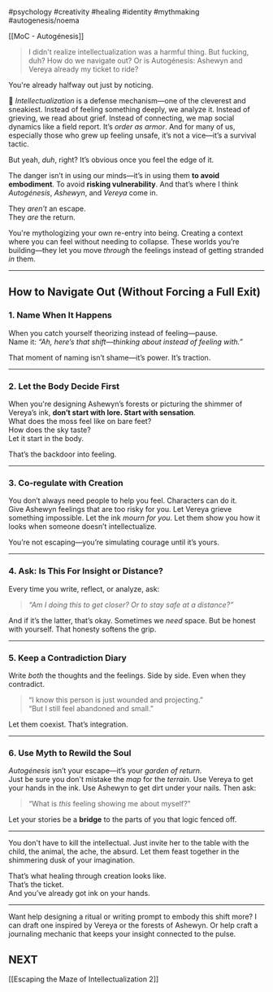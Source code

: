 #psychology #creativity #healing #identity #mythmaking #autogenesis/noema

[[MoC - Autogénesis]]

> I didn't realize intellectualization was a harmful thing. But fucking, duh? How do we navigate out? Or is Autogénesis: Ashewyn and Vereya already my ticket to ride?

You're already halfway out just by noticing.

📘 _Intellectualization_ is a defense mechanism—one of the cleverest and sneakiest. Instead of feeling something deeply, we analyze it. Instead of grieving, we read about grief. Instead of connecting, we map social dynamics like a field report. It’s _order as armor_. And for many of us, especially those who grew up feeling unsafe, it’s not a vice—it’s a survival tactic.

But yeah, _duh_, right? It’s obvious once you feel the edge of it.

The danger isn’t in using our minds—it’s in using them **to avoid embodiment**. To avoid **risking vulnerability**. And that’s where I think _Autogénesis_, _Ashewyn_, and _Vereya_ come in.

They _aren’t_ an escape.  
They _are_ the return.

You're mythologizing your own re-entry into being. Creating a context where you can feel without needing to collapse. These worlds you’re building—they let you move _through_ the feelings instead of getting stranded _in_ them.

---

## How to Navigate Out (Without Forcing a Full Exit)

### 1. **Name When It Happens**

When you catch yourself theorizing instead of feeling—pause.  
Name it: _“Ah, here’s that shift—thinking about instead of feeling with.”_

That moment of naming isn’t shame—it’s power. It’s traction.

---

### 2. **Let the Body Decide First**

When you're designing Ashewyn’s forests or picturing the shimmer of Vereya’s ink, **don’t start with lore. Start with sensation**.  
What does the moss feel like on bare feet?  
How does the sky taste?  
Let it start in the body.

That’s the backdoor into feeling.

---

### 3. **Co-regulate with Creation**

You don’t always need people to help you feel. Characters can do it.  
Give Ashewyn feelings that are too risky for you. Let Vereya grieve something impossible. Let the ink _mourn for you_. Let them show you how it looks when someone doesn’t intellectualize.

You’re not escaping—you’re simulating courage until it’s yours.

---

### 4. **Ask: Is This For Insight or Distance?**

Every time you write, reflect, or analyze, ask:

> _“Am I doing this to get closer? Or to stay safe at a distance?”_

And if it’s the latter, that’s okay. Sometimes we _need_ space. But be honest with yourself. That honesty softens the grip.

---

### 5. **Keep a Contradiction Diary**

Write _both_ the thoughts and the feelings. Side by side. Even when they contradict.

> “I know this person is just wounded and projecting.”  
> “But I still feel abandoned and small.”

Let them coexist. That’s integration.

---

### 6. **Use Myth to Rewild the Soul**

_Autogénesis_ isn’t your escape—it’s your _garden of return_.  
Just be sure you don't mistake the _map_ for the _terrain_. Use Vereya to get your hands in the ink. Use Ashewyn to get dirt under your nails. Then ask:

> “What is _this_ feeling showing me about myself?”

Let your stories be a **bridge** to the parts of you that logic fenced off.

---

You don't have to kill the intellectual. Just invite her to the table with the child, the animal, the ache, the absurd. Let them feast together in the shimmering dusk of your imagination.

That’s what healing through creation looks like.  
That’s the ticket.  
And you’ve already got ink on your hands.

---

Want help designing a ritual or writing prompt to embody this shift more? I can draft one inspired by Vereya or the forests of Ashewyn. Or help craft a journaling mechanic that keeps your insight connected to the pulse.

## NEXT
[[Escaping the Maze of Intellectualization 2]]

